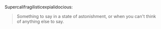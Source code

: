 Supercalifragilisticexpialidocious:
> Something to say in a state of astonishment, or when you can't think of anything else to say.
